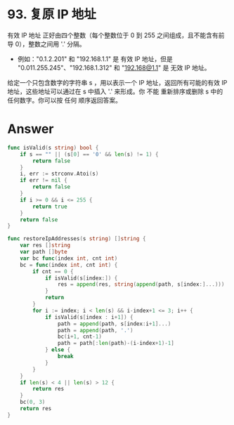 # 93. 复原 IP 地址

有效 IP 地址 正好由四个整数（每个整数位于 0 到 255 之间组成，且不能含有前导 0），整数之间用 '.' 分隔。

- 例如："0.1.2.201" 和 "192.168.1.1" 是 有效 IP 地址，但是 "0.011.255.245"、"192.168.1.312" 和 "192.168@1.1" 是 无效 IP 地址。

给定一个只包含数字的字符串 s ，用以表示一个 IP 地址，返回所有可能的有效 IP 地址，这些地址可以通过在 s 中插入 '.' 来形成。你 不能 重新排序或删除 s 中的任何数字。你可以按 任何 顺序返回答案。

# Answer

```go
func isValid(s string) bool {
	if s == "" || (s[0] == '0' && len(s) != 1) {
		return false
	}
	i, err := strconv.Atoi(s)
	if err != nil {
		return false
	}
	if i >= 0 && i <= 255 {
		return true
	}
	return false
}

func restoreIpAddresses(s string) []string {
	var res []string
	var path []byte
	var bc func(index int, cnt int)
	bc = func(index int, cnt int) {
		if cnt == 0 {
			if isValid(s[index:]) {
				res = append(res, string(append(path, s[index:]...)))
			}
			return
		}
		for i := index; i < len(s) && i-index+1 <= 3; i++ {
			if isValid(s[index : i+1]) {
				path = append(path, s[index:i+1]...)
				path = append(path, '.')
				bc(i+1, cnt-1)
				path = path[:len(path)-(i-index+1)-1]
			} else {
				break
			}
		}
	}
	if len(s) < 4 || len(s) > 12 {
		return res
	}
	bc(0, 3)
	return res
}
```